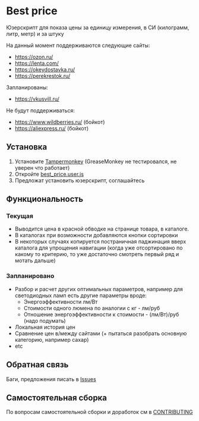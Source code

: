 # Best price

Юзерскрипт для показа цены за единицу измерения, в СИ (килограмм, литр, метр) и за штуку

На данный момент поддерживаются следующие сайты:

- https://ozon.ru/
- https://lenta.com/
- https://okeydostavka.ru/
- https://perekrestok.ru/

Запланированы:

- https://vkusvill.ru/

Не будут поддерживаться:

- https://www.wildberries.ru/ (бойкот)
- https://aliexpress.ru/ (бойкот)

## Установка

1. Установите [Tampermonkey](https://www.tampermonkey.net/) (GreaseMonkey не тестировался, не уверен что работает)
2. Откройте [best_price.user.js](https://github.com/Apkawa/best_price_userscript/raw/master/dist/best_price/best_price.user.js)
3. Предложат установить юзерскрипт, соглашайтесь

## Функциональность

### Текущая

- Выводится цена в красной обводке на странице товара, в каталоге.
- В каталогах при возможности добавляются кнопки сортировки
- В некоторых случаях копируется постраничная паджинация вверх каталога для упрощения навигации
  (когда уже отсортировано по какому то критерию, то уже достаточно смотреть первый ряд и мотать дальше)

### Запланировано

- Разбор и расчет других оптимальных параметров, например для светодиодных ламп есть другие параметры вроде:
  - Энергоэффективности лм/Вт
  - Стоимости одного люмена по аналогии с кг - лм/руб
  - Отношение энергоэффективности к стоимости - (лм/Вт)/руб (надо подумать)
- Локальная история цен
- Сравнение цен в/между сайтами (+ пытаться разобрать основную категорию, например сахар)
- etc

## Обратная связь

Баги, предложения писать в [Issues](https://github.com/Apkawa/best_price_userscript/issues)

## Самостоятельная сборка

По вопросам самостоятельной сборки и доработок см в [CONTRIBUTING](./CONTRIBUTING.md)
